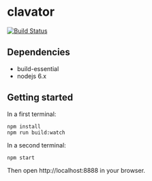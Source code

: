 # clavator

[![Build Status](https://travis-ci.org/mabels/clavator.svg?branch=master)](https://travis-ci.org/mabels/clavator)

## Dependencies

* build-essential
* nodejs 6.x

## Getting started

In a first terminal:

```shell
npm install
npm run build:watch
```

In a second terminal:

```shell
npm start
```

Then open http://localhost:8888 in your browser.
